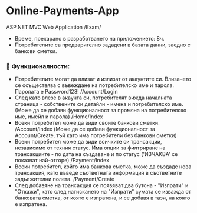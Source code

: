 # Online-Payments-App
ASP.NET MVC Web Application /Exam/
- Време, прекарано в разработването на приложението: 8ч.
- Потребителите са предварително зададени в базата данни, заедно с банкови сметки.

### 🔑 Функционалности:
- Потребителите могат да влизат и излизат от акаунтите си. Влизането се осъществява с въвеждане на потребителско име и парола. Паролата е Password123! /Account/Login
- След като влезе в акаунта си, потребителят вижда началната страница - собствените си детайли - имена и потребителско име. (Може да се добави функционалност за промяна на потребителско име, имейл и парола) /Home/Index
- Всеки потребител може да види своите банкови сметки. /Account/Index (Може да се добави функционалност за Account/Create, тъй като има потребители без банкови сметки)
- Всеки потребител може да види всичките си трансакции, независимо от техния статус. Има опции за филтриране на трансакциите - по дата на създаване и по статус ('ИЗЧАКВА' се показват най-отгоре) /Payment/Index
- Всеки потребител, който има банкова сметка, може да създаде нова трансакция, като въведе съответната информация в съответните задължителни полета. /Payment/Create
- След добавяне на трансакция се появяват два бутона - "Изпрати" и "Откажи", като след натискането на "Изпрати" сумата се изважда от банковата сметка, от която е изпратена, и се добавя в тази, на която е изпратена.


